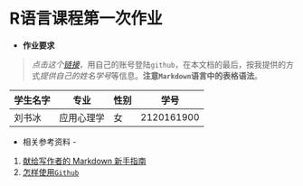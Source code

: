 # R语言课程第一次作业

- **作业要求**

> *点击这个[链接](https://github.com/xkdog/xkdog.github.io/blob/master/_posts/2017-02-12-Rhigher-00.md)*，用自己的账号登陆`github`，在本文档的最后，按我提供的方式*提供自己的姓名学号*等信息。**注意`Markdown`语言中的表格语法**。

**学生名字**|**专业**|**性别**|**学号**|
----------|:----------:|----------|----------|
刘书冰 | 应用心理学 | 女 | 2120161900 |

- 相关参考资料 -

1. [献给写作者的 Markdown 新手指南](http://www.jianshu.com/p/q81RER)
2. [怎样使用`Github`](https://www.zhihu.com/question/20070065)
